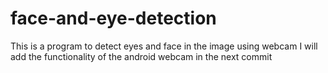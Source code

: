 # face-and-eye-detection
This is a program to detect eyes and face in the image using webcam I will add the functionality of the android webcam in the next commit
